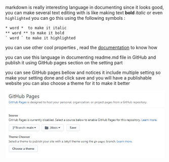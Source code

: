 markdown is really interesting language in documenting since it looks good, you can make several text editing with is like making text **bold** *italic* or even `highlighted` 
you can go this using the following symbols :
```
* word *  to make it italic
** word ** to make it bold 
` word ` to make it highlighted 
```
you can use other cool properties , read the [documentation](https://docs.github.com/en/github/writing-on-github/getting-started-with-writing-and-formatting-on-github/basic-writing-and-formatting-syntax#quoting-code) to know how 

you can use this language in documenting readme.md file in GitHub and publish it using GitHub pages section on the setting part 

you can see  GitHub pages bellow and notices it include multiple setting so make your setting done and click save and you will have a publishable website
you can also choose a theme for it to make it better 


![image of GitHub pages setting](aa.jpg)
